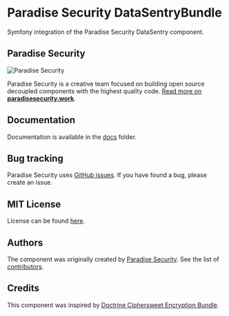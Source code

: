 Paradise Security DataSentryBundle
================

Symfony integration of the Paradise Security DataSentry component.

Paradise Security
------

![Paradise Security](https://paradisesecurity.work/src/images/logo-splash-banner.png)

Paradise Security is a creative team focused on building open source decoupled components with the highest quality code. [Read more on **paradisesecurity.work**](https://paradisesecurity.work).

Documentation
------------

Documentation is available in the [docs](https://github.com/paradisesecurity/data-sentry-bundle/blob/master/docs/index.md) folder.

Bug tracking
------------

Paradise Security uses [GitHub issues](https://github.com/paradisesecurity/data-sentry-bundle/issues).
If you have found a bug, please create an issue.

MIT License
-----------

License can be found [here](https://github.com/paradisesecurity/data-sentry-bundle/blob/master/LICENSE).

Authors
-------

The component was originally created by [Paradise Security](https://paradisesecurity.work).
See the list of [contributors](https://github.com/paradisesecurity/data-sentry-bundle/contributors).

Credits
-------

This component was inspired by [Doctrine Ciphersweet Encryption Bundle](https://github.com/odandb/doctrine-ciphersweet-encryption-bundle).